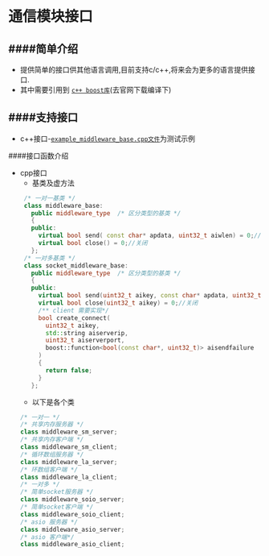 通信模块接口
==========================================


####简单介绍
------------------------------------------
*  提供简单的接口供其他语言调用,目前支持c/c++,将来会为更多的语言提供接口.
* 其中需要引用到 [`c++ boost库`](http://www.boost.org/)(去官网下载编译下)



####支持接口
------------------------------------------
* c++接口-[`example_middleware_base.cpp文件`](https://github.com/NingLeixueR/middleware/blob/master/example/example_middleware_base.cpp)为测试示例



####接口函数介绍
* cpp接口
  * 基类及虚方法
   ```cpp
    /* 一对一基类 */
    class middleware_base:
      public middleware_type  /* 区分类型的基类 */
      {
      public:
        virtual bool send( const char* apdata, uint32_t aiwlen) = 0;//发送
        virtual bool close() = 0;//关闭
      };
    /* 一对多基类 */
    class socket_middleware_base:
      public middleware_type  /* 区分类型的基类 */
      {
      public:
        virtual bool send(uint32_t aikey, const char* apdata, uint32_t aiwlen) = 0;//发送
        virtual bool close(uint32_t aikey) = 0;//关闭
        /** client 需要实现*/
        bool create_connect(
          uint32_t aikey,
          std::string aiserverip,
          uint32_t aiserverport,
          boost::function<bool(const char*, uint32_t)> aisendfailure
        )
        {
          return false;
        }
      };
    ```
  * 以下是各个类
  ```cpp
  /* 一对一 */
  /* 共享内存服务器 */
  class middleware_sm_server;
  /* 共享内存客户端 */
  class middleware_sm_client;
  /* 循环数组服务器 */
  class middleware_la_server;
  /* 环数组客户端 */
  class middleware_la_client;
  /* 一对多 */
  /* 简单socket服务器 */
  class middleware_soio_server;
  /* 简单socket客户端 */
  class middleware_soio_client;
  /* asio 服务器 */
  class middleware_asio_server;
  /* asio 客户端*/
  class middleware_asio_client;
  ```

